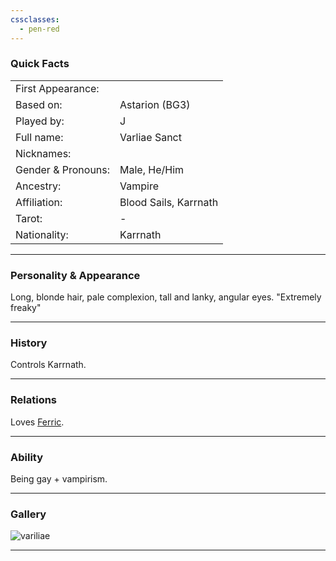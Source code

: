 ```yaml
---
cssclasses:
  - pen-red
---
```

### Quick Facts

|                    |                       |
| ------------------ | --------------------- |
| First Appearance:  |                       |
| Based on:          | Astarion (BG3)        |
| Played by:         | J                     |
| Full name:         | Varliae Sanct         |
| Nicknames:         |                       |
| Gender & Pronouns: | Male, He/Him          |
| Ancestry:          | Vampire               |
| Affiliation:       | Blood Sails, Karrnath |
| Tarot:             | -                     |
| Nationality:       | Karrnath              |
***
### Personality & Appearance
Long, blonde hair, pale complexion, tall and lanky, angular eyes.
"Extremely freaky"

***
### History
Controls Karrnath.

***
### Relations
Loves [Ferric](Ferric.md).

***
### Ability
Being gay + vampirism.

***
### Gallery

![variliae](../../../../../../99%20-%20META/attachments/variliae.png)

***
